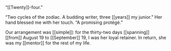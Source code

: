 “[[Twenty]]-four.”

“Two cycles of the zodiac. A budding writer, three [[years]] my junior.” Her hand blessed me with her touch. “A promising protégé.”

Our arrangement was [[simple]]: for the thirty-two days [[spanning]] [[from]] August 19 to [[September]] 19, I was her loyal retainer. In return, she was my [[mentor]] for the rest of my life.